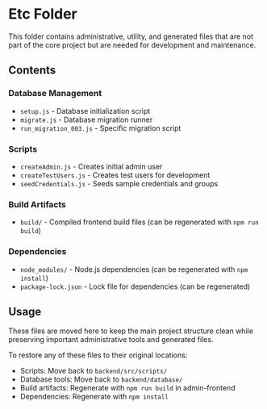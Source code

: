 # Etc Folder

This folder contains administrative, utility, and generated files that are not part of the core project but are needed for development and maintenance.

## Contents

### Database Management
- `setup.js` - Database initialization script
- `migrate.js` - Database migration runner
- `run_migration_003.js` - Specific migration script

### Scripts
- `createAdmin.js` - Creates initial admin user
- `createTestUsers.js` - Creates test users for development
- `seedCredentials.js` - Seeds sample credentials and groups

### Build Artifacts
- `build/` - Compiled frontend build files (can be regenerated with `npm run build`)

### Dependencies
- `node_modules/` - Node.js dependencies (can be regenerated with `npm install`)
- `package-lock.json` - Lock file for dependencies (can be regenerated)

## Usage

These files are moved here to keep the main project structure clean while preserving important administrative tools and generated files.

To restore any of these files to their original locations:
- Scripts: Move back to `backend/src/scripts/`
- Database tools: Move back to `backend/database/`
- Build artifacts: Regenerate with `npm run build` in admin-frontend
- Dependencies: Regenerate with `npm install`
